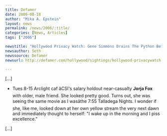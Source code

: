 ```yaml
---
title: Defamer
date: 2006-08-18
author: "Mika A. Epstein"
layout: news
permalink: /news/2006/:title/
categories: [News, Articles]
tags: ["2006"]

newstitle: "Hollywood Privacy Watch: Gene Simmons Drains The Python Before Midnight &#8216;Snakes' Screening  "
newsauthor: Seth  
newssource: Defamer  
newsurl: http://defamer.com/hollywood/sightings/hollywood-privacywatch-gene-simmons-drains-the-python-before-midnight-snakes-screening-195292.php  

---
```


[...]

* Tues 8-15 Arclight caf âCSI's salary holdout near-casualty **Jorja Fox** with older, male friend. She looked pretty good. Turns out, she was seeing the same movie as I wasâthe 7:55 Talladega Nights. I wonder if she, like me, looked down at her own yellow stream the very next dawn and immediately thought to herself: "I wake up in the morning and I piss excellence."

[...]  
